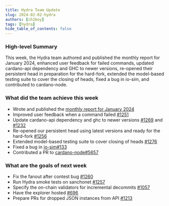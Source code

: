 ```yaml
---
title: Hydra Team Update
slug: 2024-02-02-hydra
authors: [ch1boy]
tags: [hydra]
hide_table_of_contents: false
---
```


### High-level Summary

This week, the Hydra team authored and published the monthly report for January 2024, enhanced user feedback for failed commands, updated cardano-api dependency and GHC to newer versions, re-opened their persistent head in preparation for the hard-fork, extended the model-based testing suite to cover the closing of heads, fixed a bug in io-sim, and contributed to cardano-node.

### What did the team achieve this week

-   Wrote and published the [monthly report for January 2024](https://hydra.family/head-protocol/monthly/2024-01)
-   Improved user feedback when a command failed [#1251](https://github.com/input-output-hk/hydra/issues/1251)
-   Update cardano-api dependency and ghc to newer versions [#1269](https://github.com/input-output-hk/hydra/pull/1269) and [#1232](https://github.com/input-output-hk/hydra/pull/1232)
-   Re-opened our persistent head using latest versions and ready for the hard-fork [#1256](https://github.com/input-output-hk/hydra/issues/1256)
-   Extended model-based testing suite to cover closing of heads [#1276](https://github.com/input-output-hk/hydra/pull/1276)
-   Fixed a bug in [io-sim#133](https://github.com/input-output-hk/io-sim/issues/133)
-   Contributed a PR to [cardano-node#5657](https://github.com/IntersectMBO/cardano-node/pull/5657)

### What are the goals of next week

-   Fix the fanout after contest bug [#1260](https://github.com/input-output-hk/hydra/issues/1260)
-   Run Hydra smoke tests on sanchonet [#1257](https://github.com/input-output-hk/hydra/issues/1257)
-   Specify the on-chain validators for incremental decommits [#1057](https://github.com/input-output-hk/hydra/issues/1057)
-   Have the explorer hosted [#696](https://github.com/input-output-hk/hydra/issues/696)
-   Prepare PRs for dropped JSON instances from API [#1213](https://github.com/input-output-hk/hydra/issues/1213)
